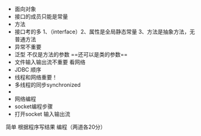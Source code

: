 * 面向对象
* 接口的成员只能是常量
* 方法
* 接口考的多  1、（interface）2、属性是全局静态常量  3、方法是抽象方法，无普通方法
* 异常不重要
* 泛型  不仅是方法的参数  ==还可以是类的参数==  
* 文件输入输出流不重要 看网络
* JDBC 顺序
* 线程和网络重要！
* 多线程的同步synchronized
* 
* 网络编程         
* socket编程步骤
* 打开socket  输入输出流



简单 根据程序写结果 编程（两道各20分）
